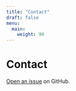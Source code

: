 ```yaml
---
title: "Contact"
draft: false
menu:
  main:
    weight: 90
---
```


# Contact

[Open an issue](https://github.com/skanderi7/hugo-mock-landing-page-domain-name/issues/new) on GitHub.
